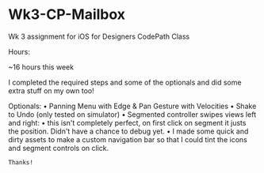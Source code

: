 # Wk3-CP-Mailbox
Wk 3 assignment for iOS for Designers CodePath Class

Hours:

~16 hours this week 

I completed the required steps and some of the optionals and did some extra stuff on my own too!

Optionals:
• Panning Menu with Edge & Pan Gesture with Velocities
• Shake to Undo (only tested on simulator)
• Segmented controller swipes views left and right:
    • this isn't completely perfect, on first click on segment it justs the position. Didn't have a chance to debug yet.
    • I made some quick and dirty assets to make a custom navigation bar so that I could tint the icons and segment controls on click. 
    
    Thanks!
